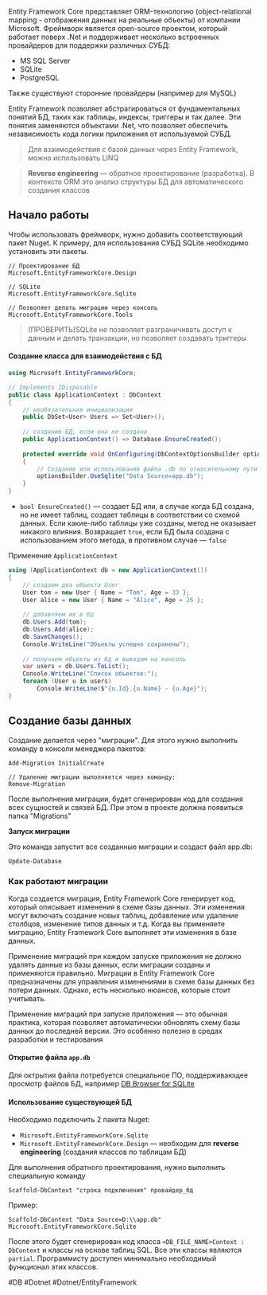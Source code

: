 Entity Framework Core представляет ORM-технологию (object-relational mapping - отображения данных на реальные объекты) от компании Microsoft. Фреймворк является open-source проектом, который работает поверх .Net и поддерживает несколько встроенных провайдеров для поддержки различных СУБД:

* MS SQL Server
* SQLite
* PostgreSQL

Также существуют сторонние провайдеры (например для MySQL)

Entity Framework позволяет абстрагироваться от фундаментальных понятий БД, таких как таблицы, индексы, триггеры и так далее. Эти понятия заменяются объектами .Net, что позволяет обеспечить независимость кода логики приложения от используемой СУБД.

>Для взаимодействия с базой данных через Entity Framework, можно использовать LINQ

>**Reverse engineering** — обратное проектирование (разработка). В контексте ORM это анализ структуры БД для автоматического создания классов

## Начало работы

Чтобы использовать фреймворк, нужно добавить соответствующий пакет Nuget. К примеру, для использования СУБД SQLite необходимо установить эти пакеты.
```
// Проектирование БД
Microsoft.EntityFrameworkCore.Design

// SQLite
Microsoft.EntityFrameworkCore.Sqlite

// Позволяет делать миграции через консоль
Microsoft.EntityFrameworkCore.Tools
```

>(ПРОВЕРИТЬ)SQLite не позволяет разграничивать доступ к данным и делать транзакции, но позволяет создавать триггеры

#### Создание класса для взаимодействия с БД

```csharp
using Microsoft.EntityFrameworkCore;

// Implements IDisposable
public class ApplicationContext : DbContext
{
    // необязательная инициализация
    public DbSet<User> Users => Set<User>();
    
    // создание БД, если она не создана
    public ApplicationContext() => Database.EnsureCreated();
 
    protected override void OnConfiguring(DbContextOptionsBuilder optionsBuilder)
    {
        // Создание или использование файла .db по относительному пути
        optionsBuilder.UseSqlite("Data Source=app.db");
    }
}
```

* `bool EnsureCreated()` — создает БД или, в случае когда БД создана, но не имеет таблиц, создает таблицы в соответствии со схемой данных. Если какие-либо таблицы уже созданы, метод не оказывает никакого влияния. Возвращает `true`, если БД была создана с использованием этого метода, в противном случае — `false`

Применение `ApplicationContext`

```csharp
using (ApplicationContext db = new ApplicationContext())
{
    // создаем два объекта User
    User tom = new User { Name = "Tom", Age = 33 };
    User alice = new User { Name = "Alice", Age = 26 };
 
    // добавляем их в бд
    db.Users.Add(tom);
    db.Users.Add(alice);
    db.SaveChanges();
    Console.WriteLine("Объекты успешно сохранены");
 
    // получаем объекты из бд и выводим на консоль
    var users = db.Users.ToList();
    Console.WriteLine("Список объектов:");
    foreach (User u in users)
        Console.WriteLine($"{u.Id}.{u.Name} - {u.Age}");
}
```

## Создание базы данных

Создание делается через "миграции". Для этого нужно выполнить команду в консоли менеджера пакетов:

```
Add-Migration InitialCreate

// Удаление миграции выполняется через команду:
Remove-Migration
```

После выполнения миграции, будет сгенерирован код для создания всех сущностей и связей БД. При этом в проекте должна появиться папка "Migrations"

**Запуск миграции**

Это команда запустит все созданные миграции и создаст файл app.db:
```
Update-Database
```

### Как работают миграции

Когда создается миграция, Entity Framework Core генерирует код, который описывает изменения в схеме базы данных. Эти изменения могут включать создание новых таблиц, добавление или удаление столбцов, изменение типов данных и т.д. Когда вы применяете миграцию, Entity Framework Core выполняет эти изменения в базе данных.

Применение миграций при каждом запуске приложения не должно удалять данные из базы данных, если миграции созданы и применяются правильно. Миграции в Entity Framework Core предназначены для управления изменениями в схеме базы данных без потери данных. Однако, есть несколько нюансов, которые стоит учитывать.

Применение миграций при запуске приложения — это обычная практика, которая позволяет автоматически обновлять схему базы данных до последней версии. Это особенно полезно в средах разработки и тестирования

#### Открытие файла `app.db`

Для октрытия файла потребуется специальное ПО, поддерживающее просмотр файлов БД, например [DB Browser for SQLite](https://sqlitebrowser.org/dl/)

#### Использование существующей БД

Необходимо подключить 2 пакета Nuget:

* `Microsoft.EntityFrameworkCore.Sqlite`
* `Microsoft.EntityFrameworkCore.Design` — необходим для **reverse engineering** (создания классов по таблицам БД)

Для выполнения обратного проектирования, нужно выполнить специальную команду

```
Scaffold-DbContext "строка подключения" провайдер_бд
```

Пример:

```
Scaffold-DbContext "Data Source=D:\\app.db" Microsoft.EntityFrameworkCore.Sqlite
```

После этого будет сгенерирован код класса `<DB_FILE_NAME>Context : DbContext` и классы на основе таблиц SQL. Все эти классы являются `partial`. Программисту доступен минимально необходимый функционал этих классов.

#DB #Dotnet #Dotnet/EntityFramework
